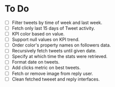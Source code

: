 # To Do

- [ ] Filter tweets by time of week and last week.
- [ ] Fetch only last 15 days of Tweet activity.
- [ ] KPI color based on value.
- [ ] Support null values on KPI trend.
- [ ] Order color's property names on followers data.
- [ ] Recursively fetch tweets until given date.
- [ ] Specify at which time the stats were retrieved.
- [ ] Format date on tweets.
- [ ] Add clicks metric on best tweets.
- [ ] Fetch or remove image from reply user.
- [ ] Clean fetched tweeet and reply interfaces. 
